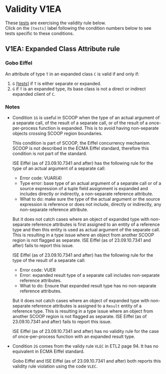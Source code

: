 # Validity V1EA

These [tests](.) are exercising the validity rule below.  
Click on the `[tests]` label following the condition numbers below to see tests specific to these conditions.

## V1EA: Expanded Class Attribute rule

### Gobo Eiffel

An attribute of type `T` in an expanded class `C` is valid if and only if:

1. `G` [\[tests\]](../v1ea1g) if `T` is either separate or expanded.
2. `G` if `T` is an expanded type, its base class is not a direct or indirect expanded client of `C`.

### Notes

* Condition `1G` is useful in SCOOP when the type of an actual argument of a separate call, of the result of a separate call, or of the result of a once-per-process function is expanded. This is to avoid having non-separate objects crossing SCOOP region boundaries.

  This condition is part of SCOOP, the Eiffel concurrency mechanism.
  SCOOP is not described in the ECMA Eiffel standard, therefore this condition is not part of the standard.

  ISE Eiffel (as of 23.09.10.7341 and after) has the following rule for the type of an actual argument of a separate call:

  * Error code: VUAR(4)
  * Type error: base type of an actual argument of a separate call or of a source expression of a tuple field assignment is expanded and includes directly or indirectly, a non-separate reference attribute.
  * What to do: make sure the type of the actual argument or the source expression is reference or does not include, directly or indirectly, any non-separate reference attribute.

  But it does not catch cases where an object of expanded type with non-separate reference attributes is first assigned to an entity of a reference type and then this entity is used as actual argument of the separate call. This is resulting in a type issue where an object from another SCOOP region is not flagged as separate. ISE Eiffel (as of 23.09.10.7341 and after) fails to report this issue.

  ISE Eiffel (as of 23.09.10.7341 and after) has the following rule for the type of the result of a separate call:

  * Error code: VUER
  * Error: expanded result type of a separate call includes non-separate reference attributes.
  * What to do: Ensure that expanded result type has no non-separate reference attributes.

  But it does not catch cases where an object of expanded type with non-separate reference attributes is assigned to a `Result` entity of a reference type. This is resulting in a type issue where an object from another SCOOP region is not flagged as separate. ISE Eiffel (as of 23.09.10.7341 and after) fails to report this issue.

  ISE Eiffel (as of 23.09.10.7341 and after) has no validity rule for the case of once-per-process function with an expanded result type.

* Condition `2G` comes from the validy rule `VLEC` in ETL2 page 94. It has no equivalent in ECMA Eiffel standard.

  Gobo Eiffel and ISE Eiffel (as of 23.09.10.7341 and after) both reports this validity rule violation using the code `VLEC`.
